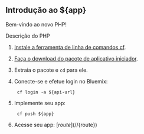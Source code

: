 Introdução ao ${app}
-----------------------------------
Bem-vindo ao novo PHP!

Descrição do PHP

1. [Instale a ferramenta de linha de comandos cf](${doc-url}/#starters/BuildingWeb.html#install_cf).
2. [Faça o download do pacote de aplicativo iniciador](${ace-url}/rest/apps/${app-guid}/starter-download).
3. Extraia o pacote e `cd` para ele.
4. Conecte-se e efetue login no Bluemix:

		cf login -a ${api-url}

5. Implemente seu app:

		cf push ${app}

6. Acesse seu app: [${route}](//${route})

